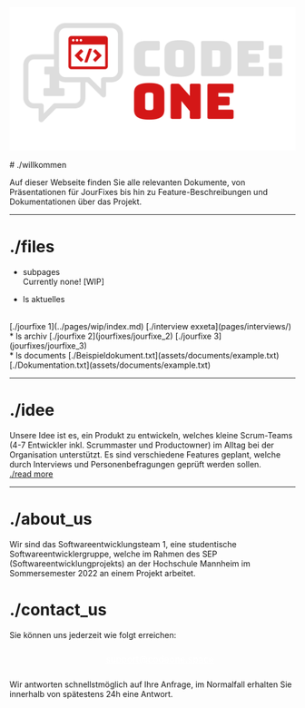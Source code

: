 <script src="https://kit.fontawesome.com/1028ae0f5b.js" crossorigin="anonymous"></script>
<p align="center">
    <img src="assets/images/codeone-logo-white.svg" width=512 heigth=256 />
</p>
# ./willkommen

Auf dieser Webseite finden Sie alle relevanten Dokumente, von Präsentationen für JourFixes bis hin zu Feature-Beschreibungen und Dokumentationen über das Projekt.
  
* * *  
  
# ./files  

* subpages  
Currently none! [WIP]

* ls aktuelles
<br />  
[./jourfixe 1](../pages/wip/index.md)  
[./interview exxeta](pages/interviews/)  
<br />  
* ls archiv  
[./jourfixe 2](jourfixes/jourfixe_2)  
[./jourfixe 3](jourfixes/jourfixe_3)  
<br />  
* ls documents  
[./Beispieldokument.txt](assets/documents/example.txt)  
[./Dokumentation.txt](assets/documents/example.txt)  
  
* * *  
# ./idee
Unsere Idee ist es, ein Produkt zu entwickeln, welches kleine Scrum-Teams (4-7 Entwickler inkl. Scrummaster und Productowner) im Alltag
bei der Organisation unterstützt. Es sind verschiedene Features geplant, welche durch Interviews und Personenbefragungen geprüft werden sollen.  
[./read more](../code-one/pages/wip/index.md)

* * *
# ./about_us
Wir sind das Softwareentwicklungsteam 1, eine studentische Softwareentwicklergruppe, welche im Rahmen des SEP (Softwareentwicklungprojekts) an der Hochschule Mannheim im Sommersemester 2022 an einem Projekt arbeitet.
  
# ./contact_us

Sie können uns jederzeit wie folgt erreichen:  
<p align="center">
    <a href="mailto:support@codeone.space?subject=Anfrage%20zum%20SEP%20-%20" style="font-size:35px; text-decoration: none; color: white;"><i class="fa-solid fa-envelope"></i><span style="font-size: 16px; text-decoration: none; position:relative;top:-8px; left: 13px; text-decoration:underline;">support@codeone.space</span></a>
</p>

Wir antworten schnellstmöglich auf Ihre Anfrage, im Normalfall erhalten Sie innerhalb von spätestens 24h eine Antwort.
